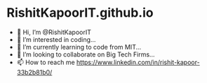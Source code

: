 # RishitKapoorIT.github.io
- 👋 Hi, I’m @RishitKapoorIT
- 👀 I’m interested in coding...
- 🌱 I’m currently learning to code from MIT...
- 💞️ I’m looking to collaborate on Big Tech Firms...
- 📫 How to reach me  https://www.linkedin.com/in/rishit-kapoor-33b2b81b0/
